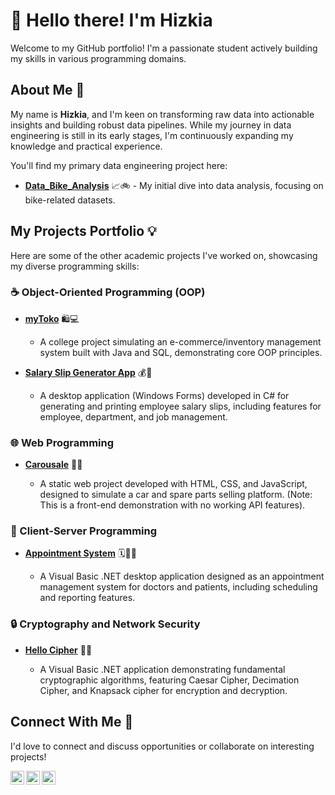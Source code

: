 # 👋 Hello there! I'm Hizkia

Welcome to my GitHub portfolio! I'm a passionate student actively building my skills in various programming domains.

## About Me 🚀

My name is **Hizkia**, and I'm keen on transforming raw data into actionable insights and building robust data pipelines. While my journey in data engineering is still in its early stages, I'm continuously expanding my knowledge and practical experience.

You'll find my primary data engineering project here:

* [**Data_Bike_Analysis**](https://github.com/hxzkia/Data_Bike_Analysis) 📈🚲 - My initial dive into data analysis, focusing on bike-related datasets.

## My Projects Portfolio 💡

Here are some of the other academic projects I've worked on, showcasing my diverse programming skills:

### ☕ Object-Oriented Programming (OOP)

* [**myToko**](https://github.com/hxzkia/Object-Oriented-Programming/tree/main/myToko) 🛍️💻

  * A college project simulating an e-commerce/inventory management system built with Java and SQL, demonstrating core OOP principles.

* [**Salary Slip Generator App**](https://github.com/hxzkia/Visual-Programming/tree/main/SalarySlipApp) 💰📄

  * A desktop application (Windows Forms) developed in C# for generating and printing employee salary slips, including features for employee, department, and job management.

### 🌐 Web Programming

* [**Carousale**](https://github.com/hxzkia/Web-Programming/tree/main/carousale) 🚗🌐

  * A static web project developed with HTML, CSS, and JavaScript, designed to simulate a car and spare parts selling platform. (Note: This is a front-end demonstration with no working API features).

### 🤝 Client-Server Programming

* [**Appointment System**](https://github.com/hxzkia/Client-Server-Programming/tree/main/AppointmentSystem) 🗓️👨‍⚕️

  * A Visual Basic .NET desktop application designed as an appointment management system for doctors and patients, including scheduling and reporting features.

### 🔒 Cryptography and Network Security

* [**Hello Cipher**](https://github.com/hxzkia/Cryptography-and-Network-Security/tree/main/HelloCipher) 🔑🔐

  * A Visual Basic .NET application demonstrating fundamental cryptographic algorithms, featuring Caesar Cipher, Decimation Cipher, and Knapsack cipher for encryption and decryption.

## Connect With Me 🔗

I'd love to connect and discuss opportunities or collaborate on interesting projects!

[<img align="left" alt="Hizkia | LinkedIn" width="22px" src="https://cdn.jsdelivr.net/npm/simple-icons@v3/icons/linkedin.svg" />][linkedin]
[<img align="left" alt="Hizkia | Instagram" width="22px" src="https://cdn.jsdelivr.net/npm/simple-icons@v3/icons/instagram.svg" />][instagram]
[<img align="left" alt="Hizkia | Whatsapp" width="22px" src="https://cdn.jsdelivr.net/npm/simple-icons@v3/icons/whatsapp.svg" />][whatsapp]

[instagram]: https://www.instagram.com/hxzkia/
[linkedin]: https://www.linkedin.com/in/hizkia-lie-126843333/
[whatsapp]: https://wa.me/082264882822
